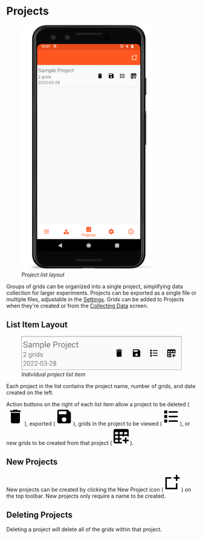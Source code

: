 <link rel="stylesheet" type="text/css" href="_styles/styles.css">

# Projects

<figure class="image">
  <img class="screenshot" src="_static/images/project_list_framed.png" width="350px"> 
  <figcaption class="screenshot-caption"><i>Project list layout</i></figcaption> 
</figure>

Groups of grids can be organized into a single project, simplifying data collection for larger experiments. Projects can be exported as a single file or multiple files, adjustable in the [Settings](settings.md).
Grids can be added to Projects when they\'re created or from the [Collecting Data](collect.md) screen.

## List Item Layout

<figure class="image">
  <img class="screenshot" src="_static/images/project_list_item.png" width="600px"> 
  <figcaption class="screenshot-caption"><i>Individual project list item</i></figcaption> 
</figure>

Each project in the list contains the project name, number of grids, and date created on the left.

Action buttons on the right of each list item allow a project to be deleted (<img class="icon" src="_static/icons/delete.png">), exported (<img class="icon" src="_static/icons/save.png">), grids in the project to be viewed (<img class="icon" src="_static/icons/grid-list.png">), or new grids to be created from that project (<img class="icon" src="_static/icons/grid-add.png">).

## New Projects

New projects can be created by clicking the New Project icon (<img class="icon" src="_static/icons/project-new.png">) on the top toolbar.
New projects only require a name to be created.

## Deleting Projects

Deleting a project will delete all of the grids within that project.
